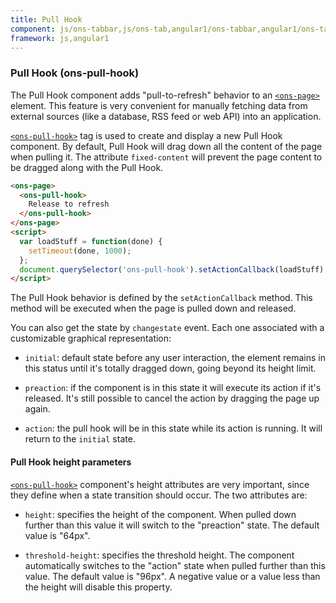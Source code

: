 ```yaml
---
title: Pull Hook
component: js/ons-tabbar,js/ons-tab,angular1/ons-tabbar,angular1/ons-tab
framework: js,angular1
---
```



### Pull Hook (ons-pull-hook)

The Pull Hook component adds "pull-to-refresh" behavior to an [`<ons-page>`](/v2/reference/js/ons-page.html) element. This feature is very convenient for manually fetching data from external sources (like a database, RSS feed or web API) into an application.

[`<ons-pull-hook>`](/v2/reference/js/ons-pull-hook.html) tag is used to create and display a new Pull Hook component. By default, Pull Hook will drag down all the content of the page when pulling it. The attribute `fixed-content` will prevent the page content to be dragged along with the Pull Hook.

``` html
<ons-page>
  <ons-pull-hook>
    Release to refresh
  </ons-pull-hook>
</ons-page>
<script>
  var loadStuff = function(done) {
    setTimeout(done, 1000);
  };
  document.querySelector('ons-pull-hook').setActionCallback(loadStuff);
</script>
```

The Pull Hook behavior is defined by the `setActionCallback` method. This method will be executed when the page is pulled down and released.

You can also get the state by `changestate` event. Each one associated with a customizable graphical representation:

* `initial`: default state before any user interaction, the element remains in this status until it's totally dragged down, going beyond its height limit.

* `preaction`: if the component is in this state it will execute its action if it's released. It's still possible to cancel the action by dragging the page up again.

* `action`: the pull hook will be in this state while its action is running. It will return to the `initial` state.

#### Pull Hook height parameters

[`<ons-pull-hook>`](/v2/reference/js/ons-pull-hook.html) component's height attributes are very important, since they define when a state transition should occur. The two attributes are:

* `height`: specifies the height of the component. When pulled down further than this value it will switch to the "preaction" state. The default value is "64px".

* `threshold-height`: specifies the threshold height. The component automatically switches to the "action" state when pulled further than this value. The default value is "96px". A negative value or a value less than the height will disable this property.
